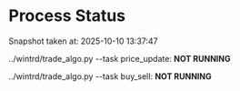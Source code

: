 # Process Status

Snapshot taken at: 2025-10-10 13:37:47

../wintrd/trade_algo.py --task price_update: **NOT RUNNING**

../wintrd/trade_algo.py --task buy_sell: **NOT RUNNING**

